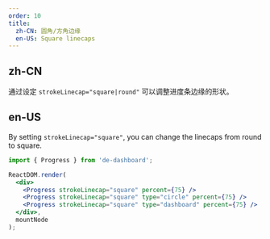 ```yaml
---
order: 10
title:
  zh-CN: 圆角/方角边缘
  en-US: Square linecaps
---
```


## zh-CN

通过设定 `strokeLinecap="square|round"` 可以调整进度条边缘的形状。

## en-US

By setting `strokeLinecap="square"`, you can change the linecaps from round to square.

````jsx
import { Progress } from 'de-dashboard';

ReactDOM.render(
  <div>
    <Progress strokeLinecap="square" percent={75} />
    <Progress strokeLinecap="square" type="circle" percent={75} />
    <Progress strokeLinecap="square" type="dashboard" percent={75} />
  </div>,
  mountNode
);
````
